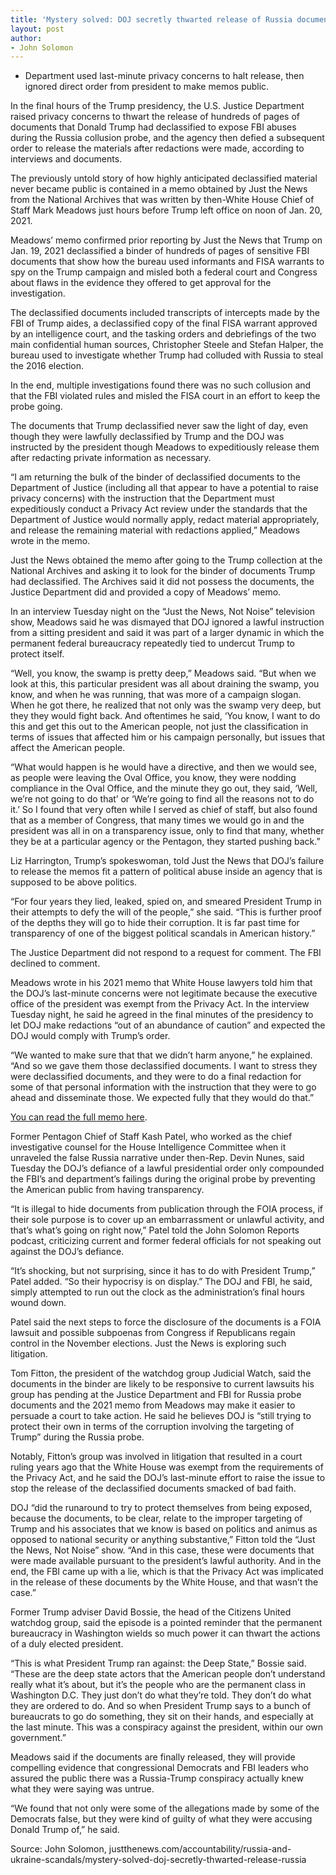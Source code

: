 ```yaml
---
title: 'Mystery solved: DOJ secretly thwarted release of Russia documents declassified by Trump'
layout: post
author:
- John Solomon
---
```


- Department used last-minute privacy concerns to halt release, then ignored direct order from president to make memos public.

In the final hours of the Trump presidency, the U.S. Justice Department raised privacy concerns to thwart the release of hundreds of pages of documents that Donald Trump had declassified to expose FBI abuses during the Russia collusion probe, and the agency then defied a subsequent order to release the materials after redactions were made, according to interviews and documents.

The previously untold story of how highly anticipated declassified material never became public is contained in a memo obtained by Just the News from the National Archives that was written by then-White House Chief of Staff Mark Meadows just hours before Trump left office on noon of Jan. 20, 2021.

Meadows’ memo confirmed prior reporting by Just the News that Trump on Jan. 19, 2021 declassified a binder of hundreds of pages of sensitive FBI documents that show how the bureau used informants and FISA warrants to spy on the Trump campaign and misled both a federal court and Congress about flaws in the evidence they offered to get approval for the investigation.

The declassified documents included transcripts of intercepts made by the FBI of Trump aides, a declassified copy of the final FISA warrant approved by an intelligence court, and the tasking orders and debriefings of the two main confidential human sources, Christopher Steele and Stefan Halper, the bureau used to investigate whether Trump had colluded with Russia to steal the 2016 election.

In the end, multiple investigations found there was no such collusion and that the FBI violated rules and misled the FISA court in an effort to keep the probe going.

The documents that Trump declassified never saw the light of day, even though they were lawfully declassified by Trump and the DOJ was instructed by the president though Meadows to expeditiously release them after redacting private information as necessary.

“I am returning the bulk of the binder of declassified documents to the Department of Justice (including all that appear to have a potential to raise privacy concerns) with the instruction that the Department must expeditiously conduct a Privacy Act review under the standards that the Department of Justice would normally apply, redact material appropriately, and release the remaining material with redactions applied,” Meadows wrote in the memo.

Just the News obtained the memo after going to the Trump collection at the National Archives and asking it to look for the binder of documents Trump had declassified. The Archives said it did not possess the documents, the Justice Department did and provided a copy of Meadows’ memo.

In an interview Tuesday night on the “Just the News, Not Noise” television show, Meadows said he was dismayed that DOJ ignored a lawful instruction from a sitting president and said it was part of a larger dynamic in which the permanent federal bureaucracy repeatedly tied to undercut Trump to protect itself.

“Well, you know, the swamp is pretty deep,” Meadows said. “But when we look at this, this particular president was all about draining the swamp, you know, and when he was running, that was more of a campaign slogan. When he got there, he realized that not only was the swamp very deep, but they they would fight back. And oftentimes he said, ‘You know, I want to do this and get this out to the American people, not just the classification in terms of issues that affected him or his campaign personally, but issues that affect the American people.

“What would happen is he would have a directive, and then we would see, as people were leaving the Oval Office, you know, they were nodding compliance in the Oval Office, and the minute they go out, they said, ‘Well, we’re not going to do that’ or ‘We’re going to find all the reasons not to do it.’ So I found that very often while I served as chief of staff, but also found that as a member of Congress, that many times we would go in and the president was all in on a transparency issue, only to find that many, whether they be at a particular agency or the Pentagon, they started pushing back.”

Liz Harrington, Trump’s spokeswoman, told Just the News that DOJ’s failure to release the memos fit a pattern of political abuse inside an agency that is supposed to be above politics.

“For four years they lied, leaked, spied on, and smeared President Trump in their attempts to defy the will of the people,” she said. “This is further proof of the depths they will go to hide their corruption. It is far past time for transparency of one of the biggest political scandals in American history.”

The Justice Department did not respond to a request for comment. The FBI declined to comment.

Meadows wrote in his 2021 memo that White House lawyers told him that the DOJ’s last-minute concerns were not legitimate because the executive office of the president was exempt from the Privacy Act. In the interview Tuesday night, he said he agreed in the final minutes of the presidency to let DOJ make redactions “out of an abundance of caution” and expected the DOJ would comply with Trump’s order.

“We wanted to make sure that that we didn’t harm anyone,” he explained. “And so we gave them those declassified documents. I want to stress they were declassified documents, and they were to do a final redaction for some of that personal information with the instruction that they were to go ahead and disseminate those. We expected fully that they would do that.”

[You can read the full memo here](https://justthenews.com/sites/default/files/2022-07/Meadows%20Memo%20to%20AG%20re%20Declassification%20of%20FBI%20Binder.01.20.2021.pdf).

Former Pentagon Chief of Staff Kash Patel, who worked as the chief investigative counsel for the House Intelligence Committee when it unraveled the false Russia narrative under then-Rep. Devin Nunes, said Tuesday the DOJ’s defiance of a lawful presidential order only compounded the FBI’s and department’s failings during the original probe by preventing the American public from having transparency.

“It is illegal to hide documents from publication through the FOIA process, if their sole purpose is to cover up an embarrassment or unlawful activity, and that’s what’s going on right now,” Patel told the John Solomon Reports podcast, criticizing current and former federal officials for not speaking out against the DOJ’s defiance.

“It’s shocking, but not surprising, since it has to do with President Trump,” Patel added. “So their hypocrisy is on display.” The DOJ and FBI, he said, simply attempted to run out the clock as the administration’s final hours wound down.

Patel said the next steps to force the disclosure of the documents is a FOIA lawsuit and possible subpoenas from Congress if Republicans regain control in the November elections. Just the News is exploring such litigation.

Tom Fitton, the president of the watchdog group Judicial Watch, said the documents in the binder are likely to be responsive to current lawsuits his group has pending at the Justice Department and FBI for Russia probe documents and the 2021 memo from Meadows may make it easier to persuade a court to take action. He said he believes DOJ is “still trying to protect their own in terms of the corruption involving the targeting of Trump” during the Russia probe.

Notably, Fitton’s group was involved in litigation that resulted in a court ruling years ago that the White House was exempt from the requirements of the Privacy Act, and he said the DOJ’s last-minute effort to raise the issue to stop the release of the declassified documents smacked of bad faith.

DOJ “did the runaround to try to protect themselves from being exposed, because the documents, to be clear, relate to the improper targeting of Trump and his associates that we know is based on politics and animus as opposed to national security or anything substantive,” Fitton told the “Just the News, Not Noise” show. “And in this case, these were documents that were made available pursuant to the president’s lawful authority. And in the end, the FBI came up with a lie, which is that the Privacy Act was implicated in the release of these documents by the White House, and that wasn’t the case.”

Former Trump adviser David Bossie, the head of the Citizens United watchdog group, said the episode is a pointed reminder that the permanent bureaucracy in Washington wields so much power it can thwart the actions of a duly elected president.

“This is what President Trump ran against: the Deep State,” Bossie said. “These are the deep state actors that the American people don’t understand really what it’s about, but it’s the people who are the permanent class in Washington D.C. They just don’t do what they’re told. They don’t do what they are ordered to do. And so when President Trump says to a bunch of bureaucrats to go do something, they sit on their hands, and especially at the last minute. This was a conspiracy against the president, within our own government.”

Meadows said if the documents are finally released, they will provide compelling evidence that congressional Democrats and FBI leaders who assured the public there was a Russia-Trump conspiracy actually knew what they were saying was untrue.

“We found that not only were some of the allegations made by some of the Democrats false, but they were kind of guilty of what they were accusing Donald Trump of,” he said.

Source: John Solomon, justthenews.com/accountability/russia-and-ukraine-scandals/mystery-solved-doj-secretly-thwarted-release-russia
